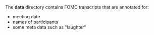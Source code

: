 The **data** directory contains FOMC transcripts that are annotated for:

- meeting date
- names of participants
- some meta data such as "laughter"


